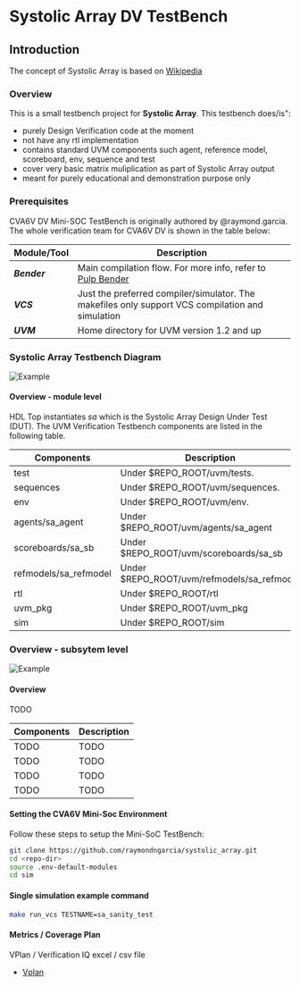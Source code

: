 # Systolic Array DV TestBench

## Introduction
The concept of Systolic Array is based on [Wikipedia](https://en.wikipedia.org/wiki/Systolic_array)

### Overview
This is a small testbench project for **Systolic Array**.
This testbench does/is":

 - purely Design Verification code at the moment
 - not have any rtl implementation
 - contains standard UVM components such agent, reference model, scoreboard, env, sequence and test
 - cover very basic matrix muliplication as part of Systolic Array output
 - meant for purely educational and demonstration purpose only


### Prerequisites
CVA6V DV Mini-SOC TestBench is originally authored by @raymond.garcia. The whole verification team for CVA6V DV is shown in the table below:

|  Module/Tool       | Description         |
| ------------------ | ------------------- |
| ***Bender***       | Main compilation flow. For more info, refer to [Pulp Bender](https://github.com/pulp-platform/bender) |
| ***VCS***          | Just the preferred compiler/simulator. The makefiles only support VCS compilation and simulation   |
| ***UVM***          | Home directory for UVM version 1.2 and up                                                   |


### Systolic Array Testbench Diagram

![*Example*](img/sa_tb.png)

#### Overview - module level
HDL Top instantiates *sa* which is the Systolic Array Design Under Test (DUT). The UVM Verification Testbench components are listed in the following table.

| Components              | Description |
| ----------------------- | ----------- |
| test                    | Under $REPO_ROOT/uvm/tests.  |
| sequences               | Under $REPO_ROOT/uvm/sequences. |
| env                     | Under $REPO_ROOT/uvm/env. |
| agents/sa_agent         | Under $REPO_ROOT/uvm/agents/sa_agent |
| scoreboards/sa_sb       | Under $REPO_ROOT/uvm/scoreboards/sa_sb |
| refmodels/sa_refmodel   | Under $REPO_ROOT/uvm/refmodels/sa_refmodel|
| rtl                     | Under $REPO_ROOT/rtl |
| uvm_pkg                 | Under $REPO_ROOT/uvm_pkg |
| sim                     | Under $REPO_ROOT/sim |

### Overview - subsytem level
![*Example*](img/subsys.png)

#### Overview
TODO

| Components              | Description |
| ----------------------- | ----------- |
| TODO                    | TODO        |
| TODO                    | TODO        |
| TODO                    | TODO        |
| TODO                    | TODO        |


#### Setting the CVA6V Mini-Soc Environment
Follow these steps to setup the Mini-SoC TestBench:

```bash
git clone https://github.com/raymondngarcia/systolic_array.git
cd <repo-dir>
source .env-default-modules
cd sim
```

#### Single simulation example command
```bash
make run_vcs TESTNAME=sa_sanity_test
```

#### Metrics / Coverage Plan
VPlan / Verification IQ excel / csv file

- [Vplan]()
